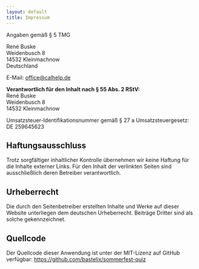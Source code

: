 ```yaml
---
layout: default
title: Impressum
---
```


Angaben gemäß § 5 TMG

René Buske  
Weidenbusch 8  
14532 Kleinmachnow  
Deutschland

E-Mail: [office@calhelp.de](mailto:office@calhelp.de)

**Verantwortlich für den Inhalt nach § 55 Abs. 2 RStV:**  
René Buske  
Weidenbusch 8  
14532 Kleinmachnow

Umsatzsteuer-Identifikationsnummer gemäß § 27 a Umsatzsteuergesetz: DE 259645623

## Haftungsausschluss

Trotz sorgfältiger inhaltlicher Kontrolle übernehmen wir keine Haftung für die Inhalte externer Links. Für den Inhalt der verlinkten Seiten sind ausschließlich deren Betreiber verantwortlich.

## Urheberrecht

Die durch den Seitenbetreiber erstellten Inhalte und Werke auf dieser Website unterliegen dem deutschen Urheberrecht. Beiträge Dritter sind als solche gekennzeichnet.

## Quellcode

Der Quellcode dieser Anwendung ist unter der MIT-Lizenz auf GitHub verfügbar: <https://github.com/bastelix/sommerfest-quiz>
